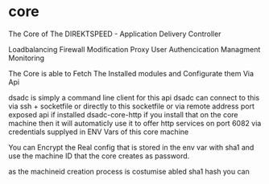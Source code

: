 # core
The Core of The DIREKTSPEED - Application Delivery Controller

Loadbalancing
Firewall
Modification Proxy
User Authencication Managment
Monitoring

The Core is able to Fetch The Installed modules and Configurate them Via Api

dsadc is simply a command line client for this api
dsadc can connect to this via ssh + socketfile or directly to this socketfile or via remote address port exposed api if installed dsadc-core-http
if you install that on the core machine then it will automaticly use it to offer http services on port 6082
via credentials supplyed in ENV Vars of this core machine

You can Encrypt the Real config that is stored in the env var with sha1 and use the machine ID that the core creates as password.

as the machineid creation process is costumise abled sha1 hash you can 
